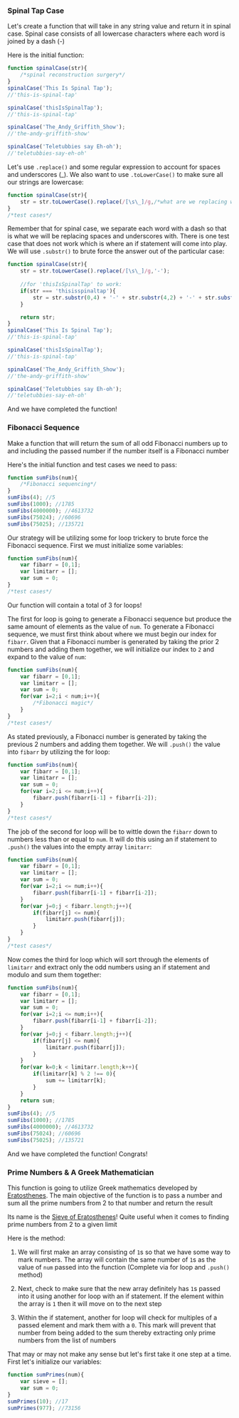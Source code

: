 ### Spinal Tap Case
Let's create a function that will take in any string value and return it in spinal case. Spinal case consists of all lowercase characters where each word is joined by a dash (-)

Here is the initial function:

```Javascript
function spinalCase(str){
	/*spinal reconstruction surgery*/
}
spinalCase('This Is Spinal Tap');
//'this-is-spinal-tap'

spinalCase('thisIsSpinalTap');
//'this-is-spinal-tap'

spinalCase('The_Andy_Griffith_Show');
//'the-andy-griffith-show'

spinalCase('Teletubbies say Eh-oh');
//'teletubbies-say-eh-oh'
```

Let's use `.replace()` and some regular expression to account for spaces and underscores (_). We also want to use `.toLowerCase()` to make sure all our strings are lowercase:

```Javascript
function spinalCase(str){
	str = str.toLowerCase().replace(/[\s\_]/g,/*what are we replacing with?*/);
}
/*test cases*/
```

Remember that for spinal case, we separate each word with a dash so that is what we will be replacing spaces and underscores with. There is one test case that does not work which is where an if statement will come into play. We will use `.substr()` to brute force the answer out of the particular case:

```Javascript
function spinalCase(str){
	str = str.toLowerCase().replace(/[\s\_]/g,'-');
	
	//for 'thisIsSpinalTap' to work:
	if(str === 'thisisspinaltap'){
		str = str.substr(0,4) + '-' + str.substr(4,2) + '-' + str.substr(6,6) + '-' + str.substr(12);
	}

	return str;
}
spinalCase('This Is Spinal Tap');
//'this-is-spinal-tap'

spinalCase('thisIsSpinalTap');
//'this-is-spinal-tap'

spinalCase('The_Andy_Griffith_Show');
//'the-andy-griffith-show'

spinalCase('Teletubbies say Eh-oh');
//'teletubbies-say-eh-oh'
```

And we have completed the function!

### Fibonacci Sequence
Make a function that will return the sum of all odd Fibonacci numbers up to and including the passed number if the number itself is a Fibonacci number

Here's the initial function and test cases we need to pass:

```Javascript
function sumFibs(num){
	/*Fibonacci sequencing*/
}
sumFibs(4); //5
sumFibs(1000); //1785
sumFibs(4000000); //4613732
sumFibs(75024); //60696
sumFibs(75025); //135721
```

Our strategy will be utilizing some for loop trickery to brute force the Fibonacci sequence. First we must initialize some variables:

```Javascript
function sumFibs(num){
	var fibarr = [0,1];
	var limitarr = [];
	var sum = 0;
}
/*test cases*/
```

Our function will contain a total of 3 for loops!

The first for loop is going to generate a Fibonacci sequence but produce the same amount of elements as the value of `num`. To generate a Fibonacci sequence, we must first think about where we must begin our index for `fibarr`. Given that a Fibonacci number is generated by taking the prior 2 numbers and adding them together, we will initialize our index to `2` and expand to the value of `num`:

```Javascript
function sumFibs(num){
	var fibarr = [0,1];
	var limitarr = [];
	var sum = 0;
	for(var i=2;i < num;i++){
		/*Fibonacci magic*/
	}
}
/*test cases*/
```

As stated previously, a Fibonacci number is generated by taking the previous 2 numbers and adding them together. We will `.push()` the value into `fibarr` by utilizing the for loop:

```Javascript
function sumFibs(num){
	var fibarr = [0,1];
	var limitarr = [];
	var sum = 0;
	for(var i=2;i <= num;i++){
		fibarr.push(fibarr[i-1] + fibarr[i-2]);
	}
}
/*test cases*/
```

The job of the second for loop will be to wittle down the `fibarr` down to numbers less than or equal to `num`. It will do this using an if statement to `.push()` the values into the empty array `limitarr`:

```Javascript
function sumFibs(num){
	var fibarr = [0,1];
	var limitarr = [];
	var sum = 0;
	for(var i=2;i <= num;i++){
		fibarr.push(fibarr[i-1] + fibarr[i-2]);
	}
	for(var j=0;j < fibarr.length;j++){
		if(fibarr[j] <= num){
			limitarr.push(fibarr[j]);
		}
	}
}
/*test cases*/
```

Now comes the third for loop which will sort through the elements of `limitarr` and extract only the odd numbers using an if statement and modulo and sum them together:

```Javascript
function sumFibs(num){
	var fibarr = [0,1];
	var limitarr = [];
	var sum = 0;
	for(var i=2;i <= num;i++){
		fibarr.push(fibarr[i-1] + fibarr[i-2]);
	}
	for(var j=0;j < fibarr.length;j++){
		if(fibarr[j] <= num){
			limitarr.push(fibarr[j]);
		}
	}
	for(var k=0;k < limitarr.length;k++){
		if(limitarr[k] % 2 !== 0){
			sum += limitarr[k];
		}
	}
	return sum;
}
sumFibs(4); //5
sumFibs(1000); //1785
sumFibs(4000000); //4613732
sumFibs(75024); //60696
sumFibs(75025); //135721
```

And we have completed the function! Congrats!

### Prime Numbers & A Greek Mathematician
This function is going to utilize Greek mathematics developed by [Eratosthenes](https://en.wikipedia.org/wiki/Eratosthenes). The main objective of the function is to pass a number and sum all the prime numbers from 2 to that number and return the result 

Its name is the [Sieve of Eratosthenes](https://en.wikipedia.org/wiki/Sieve_of_Eratosthenes)! Quite useful when it comes to finding prime numbers from 2 to a given limit

Here is the method:

1) We will first make an array consisting of `1`s so that we have some way to mark numbers. The array will contain the same number of `1`s as the value of `num` passed into the function (Complete via for loop and `.push()` method)

2) Next, check to make sure that the new array definitely has `1`s passed into it using another for loop with an if statement. If the element within the array is `1` then it will move on to the next step

3) Within the if statement, another for loop will check for multiples of a passed element and mark them with a `0`. This mark will prevent that number from being added to the sum thereby extracting only prime numbers from the list of numbers

That may or may not make any sense but let's first take it one step at a time. First let's initialize our variables:

```Javascript
function sumPrimes(num){
	var sieve = [];
	var sum = 0;
}
sumPrimes(10); //17
sumPrimes(977); //73156
```